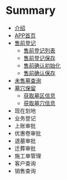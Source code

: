 # Summary

* [介绍](README.md)
* [APP首页](appshou-ye.md)
* [售前登记](shou-qian-deng-ji.md)
  * [售前登记列表](shou-qian-deng-ji/shou-qian-deng-ji-lie-biao.md)
  * [售前登记保存](shou-qian-deng-ji/shou-qian-deng-ji-bao-cun.md)
  * [售前确认初始化](shou-qian-deng-ji/shou-qian-que-ren.md)
  * [售前确认保存](shou-qian-deng-ji/shou-qian-que-ren-bao-cun.md)
* [未售墓查询](wei-shou-mu-cha-xun.md)
* [墓穴保留](mu-xue-bao-liu.md)
  * [获取墓区信息](mu-xue-bao-liu/jia-zai-mu-qu.md)
  * [获取墓穴信息](mu-xue-bao-liu/huo-qu-mu-xue-xin-xi.md)
* 现在划地
* 业务登记
* 上账审批
* 优惠卷审批
* 退墓审批
* 迁葬审批
* 施工单管理
* 客户查询
* 销售查询

